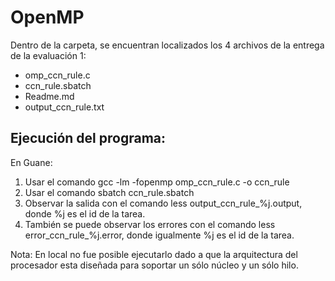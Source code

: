 # OpenMP

Dentro de la carpeta, se encuentran localizados los 4 archivos de la entrega de la evaluación 1:

- omp_ccn_rule.c
- ccn_rule.sbatch
- Readme.md
- output_ccn_rule.txt

## Ejecución del programa:
En Guane:
1. Usar el comando gcc -lm -fopenmp omp_ccn_rule.c -o ccn_rule
2. Usar el comando sbatch ccn_rule.sbatch
3. Observar la salida con el comando less output_ccn_rule_%j.output, donde %j es el id de la tarea.
4. También se puede observar los errores con el comando less error_ccn_rule_%j.error, donde igualmente %j es el id de la tarea.

Nota: En local no fue posible ejecutarlo dado a que la arquitectura del procesador esta diseñada para soportar un sólo núcleo y un sólo hilo.
